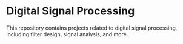 # Digital Signal Processing

This repository contains projects related to digital signal processing, including filter design, signal analysis, and more.